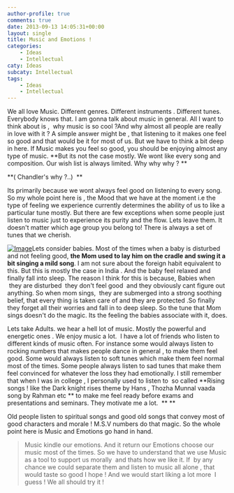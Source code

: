 ```yaml
---
author-profile: true
comments: true
date: 2013-09-13 14:05:31+00:00
layout: single
title: Music and Emotions !
categories:
    - Ideas
    - Intellectual
caty: Ideas
subcaty: Intellectual
tags:
    - Ideas
    - Intellectual
---
```


We all love Music. Different genres. Different instruments . Different tunes. Everybody knows that. I am gonna talk about music in general. All I want to think about is ,  why music is so cool ?And why almost all people are really in love with it ? A simple answer might be , that listening to it makes one feel so good and that would be it for most of us. But we have to think a bit deep in here. If Music makes you feel so good, you should be enjoying almost any type of music. **But its not the case mostly. We wont like every song and composition. Our wish list is always limited. Why why why ? **

**( Chandler's why ?..)  **

Its primarily because we wont always feel good on listening to every song. So my whole point here is , the Mood that we have at the moment i.e the type of feeling we experience currently determines the ability of us to like a particular tune mostly. But there are few exceptions when some people just listen to music just to experience its purity and the flow. Lets leave them. It doesn't matter which age group you belong to! There is always a set of tunes that we cherish.

[![Image](http://vickyexplored.files.wordpress.com/2013/09/babylisteningwithheadphones4.jpg?w=446)](http://vickyexplored.files.wordpress.com/2013/09/babylisteningwithheadphones4.jpg)Lets consider babies. Most of the times when a baby is disturbed and not feeling good, **the Mom used to lay him on the cradle and swing it a bit singing a mild song**. I am not sure about the foreign habit equivalent to this. But this is mostly the case in India . And the baby feel relaxed and finally fall into sleep. The reason I think for this is because, Babies when  they are disturbed  they don't feel good  and they obviously cant figure out anything. So when mom sings,  they are submerged into a strong soothing belief, that every thing is taken care of and they are protected .So finally they forget all their worries and fall in to deep sleep. So the tune that Mom sings doesn't do the magic. Its the feeling the babies associate with it, does.

Lets take Adults. we hear a hell lot of music. Mostly the powerful and energetic ones . We enjoy music a lot.  I have a lot of friends who listen to different kinds of music often. For instance some would always listen to rocking numbers that makes people dance in general , to make them feel good. Some would always listen to soft tunes which make them feel normal most of the times. Some people always listen to sad tunes that make them feel convinced for whatever the loss they had emotionally. I still remember that when I was in college , I personally used to listen to  so called **Rising songs ! like the Dark knight rises theme by Hans , Thozha Munnal vaada song by Rahman etc ** to make me feel ready before exams and presentations and seminars. They motivate me a lot.  **
**

Old people listen to spiritual songs and good old songs that convey most of good characters and morale ! M.S.V numbers do that magic. So the whole point here is Music and Emotions go hand in hand.


<blockquote>Music kindle our emotions. And it return our Emotions choose our music most of the times. So we have to understand that we use Music as a tool to support us morally  and thats how we like it. If  by any chance we could separate them and listen to music all alone , that would taste so good I hope ! And we would start liking a lot more  I guess ! We all should try it !</blockquote>
